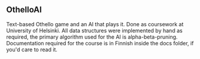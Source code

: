 ## OthelloAI

Text-based Othello game and an AI that plays it. Done as coursework at University of Helsinki. All data structures were implemented by hand as required, the primary algorithm used for the AI is alpha-beta-pruning. Documentation required for the course is in Finnish inside the docs folder, if you'd care to read it.
